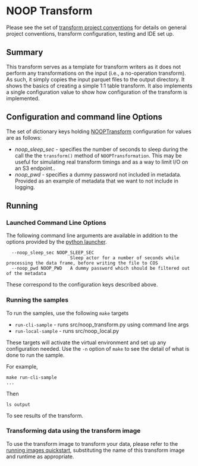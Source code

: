 # NOOP Transform 
Please see the set of
[transform project conventions](../../../README.md#transform-project-conventions)
for details on general project conventions, transform configuration,
testing and IDE set up.

## Summary 
This transform serves as a template for transform writers as it does
not perform any transformations on the input (i.e., a no-operation transform).
As such, it simply copies the input parquet files to the output directory.
It shows the basics of creating a simple 1:1 table transform.
It also implements a single configuration value to show how configuration
of the transform is implemented.

## Configuration and command line Options

The set of dictionary keys holding [NOOPTransform](src/noop_transform.py) 
configuration for values are as follows:

* _noop_sleep_sec_ - specifies the number of seconds to sleep during the call the 
the `transform()` method of `NOOPTransformation`.  This may be useful for
simulating real transform timings and as a way to limit I/O on an S3 endpoint..
* _noop_pwd_ - specifies a dummy password not included in metadata. Provided
as an example of metadata that we want to not include in logging.

## Running

### Launched Command Line Options 
The following command line arguments are available in addition to 
the options provided by 
the [python launcher](../../../../data-processing-lib/doc/python-launcher-options.md).
```
  --noop_sleep_sec NOOP_SLEEP_SEC
                        Sleep actor for a number of seconds while processing the data frame, before writing the file to COS
  --noop_pwd NOOP_PWD   A dummy password which should be filtered out of the metadata
```
These correspond to the configuration keys described above.

### Running the samples
To run the samples, use the following `make` targets

* `run-cli-sample` - runs src/noop_transform.py using command line args
* `run-local-sample` - runs src/noop_local.py

These targets will activate the virtual environment and set up any configuration needed.
Use the `-n` option of `make` to see the detail of what is done to run the sample.

For example, 
```shell
make run-cli-sample
...
```
Then 
```shell
ls output
```
To see results of the transform.

### Transforming data using the transform image

To use the transform image to transform your data, please refer to the 
[running images quickstart](../../../../doc/quick-start/run-transform-image.md),
substituting the name of this transform image and runtime as appropriate.


